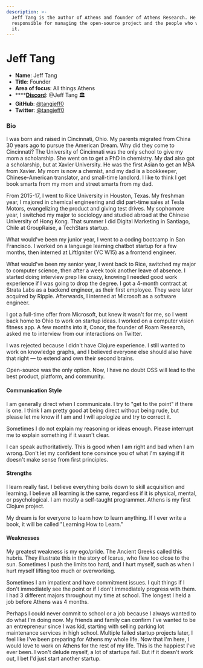 ```yaml
---
description: >-
  Jeff Tang is the author of Athens and founder of Athens Research. He's
  responsible for managing the open-source project and the people who work on
  it.
---
```


# Jeff Tang

* **Name**: Jeff Tang
* **Title**: Founder
* **Area of focus**: All things Athens
* \*\*\*\*[**Discord**](https://discord.gg/as9h8yHNfD): @Jeff Tang 🏛
* **GitHub**: [@tangjeff0](https://github.com/tangjeff0)
* **Twitter**: [@tangjeff0](https://twitter.com/tangjeff0)

### **Bio**

I was born and raised in Cincinnati, Ohio. My parents migrated from China 30 years ago to pursue the American Dream. Why did they come to Cincinnati? The University of Cincinnati was the only school to give my mom a scholarship. She went on to get a PhD in chemistry. My dad also got a scholarship, but at Xavier University. He was the first Asian to get an MBA from Xavier. My mom is now a chemist, and my dad is a bookkeeper, Chinese-American translator, and small-time landlord. I like to think I get book smarts from my mom and street smarts from my dad.

From 2015-17, I went to Rice University in Houston, Texas. My freshman year, I majored in chemical engineering and did part-time sales at Tesla Motors, evangelizing the product and giving test drives. My sophomore year, I switched my major to sociology and studied abroad at the Chinese University of Hong Kong. That summer I did Digital Marketing in Santiago, Chile at GroupRaise, a TechStars startup.

What would've been my junior year, I went to a coding bootcamp in San Francisco. I worked on a language learning chatbot startup for a few months, then interned at LiftIgniter \(YC W15\) as a frontend engineer.

What would've been my senior year, I went back to Rice, switched my major to computer science, then after a week took another leave of absence. I started doing interview prep like crazy, knowing I needed good work experience if I was going to drop the degree. I got a 4-month contract at Strata Labs as a backend engineer, as their first employee. They were later acquired by Ripple. Afterwards, I interned at Microsoft as a software engineer.

I got a full-time offer from Microsoft, but knew it wasn't for me, so I went back home to Ohio to work on startup ideas. I worked on a computer vision fitness app. A few months into it, Conor, the founder of Roam Research, asked me to interview from our interactions on Twitter.

I was rejected because I didn't have Clojure experience. I still wanted to work on knowledge graphs, and I believed everyone else should also have that right — to extend and own their second brains.

Open-source was the only option. Now, I have no doubt OSS will lead to the best product, platform, and community.

#### Communication Style

I am generally direct when I communicate. I try to "get to the point" if there is one. I think I am pretty good at being direct without being rude, but please let me know if I am and I will apologize and try to correct it.

Sometimes I do not explain my reasoning or ideas enough. Please interrupt me to explain something if it wasn't clear.

I can speak authoritatively. This is good when I am right and bad when I am wrong. Don't let my confident tone convince you of what I'm saying if it doesn't make sense from first principles.

#### **Strengths**

I learn really fast. I believe everything boils down to skill acquisition and learning. I believe all learning is the same, regardless if it is physical, mental, or psychological. I am mostly a self-taught programmer. Athens is my first Clojure project.

My dream is for everyone to learn how to learn anything. If I ever write a book, it will be called "Learning How to Learn."

#### Weaknesses

My greatest weakness is my ego/pride. The Ancient Greeks called this hubris. They illustrate this in the story of Icarus, who flew too close to the sun. Sometimes I push the limits too hard, and I hurt myself, such as when I hurt myself lifting too much or overworking.

Sometimes I am impatient and have commitment issues. I quit things if I don't immediately see the point or if I don't immediately progress with them. I had 3 different majors throughout my time at school. The longest I held a job before Athens was 4 months.

Perhaps I could never commit to school or a job because I always wanted to do what I'm doing now. My friends and family can confirm I've wanted to be an entrepreneur since I was kid, starting with selling parking lot maintenance services in high school. Multiple failed startup projects later, I feel like I've been preparing for Athens my whole life. Now that I'm here, I would love to work on Athens for the rest of my life. This is the happiest I've ever been. I won't delude myself, a lot of startups fail. But if it doesn't work out, I bet I'd just start another startup.


